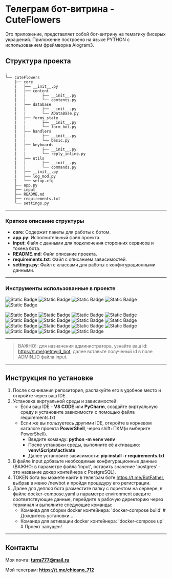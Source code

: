 # Телеграм бот-витрина - CuteFlowers

Это приложение, представляет собой бот-витрину на тематику бисерых украшений. Приложение построено на языке PYTHON с использованием фреймворка Aiogram3.

## Структура проекта

```
.
└── CuteFlowers
    ├── core
    |   ├── __init__.py
    |   ├── content
    |   |       ├── __init__.py
    |   |       └── contents.py
    |   ├── database
    |   |       ├── __init__.py
    |   |       └── ADataBase.py
    |   ├── forms_state
    |   |       ├── __init__.py
    |   |       └── form_bot.py
    |   ├── handlers
    |   |       ├── __init__.py
    |   |       └── basic.py
    |   ├── keyboards
    |   |       ├── __init__.py
    |   |       └── reply_inline.py
    |   ├── utils
    |   |       ├── __init__.py
    |   |       └── commands.py
    |   ├── __init__.py
    |   ├── log_mod.py
    |   └── setup.cfg
    ├── app.py
    ├── input
    ├── README.md
    ├── requirements.txt
    └── settings.py
```

___

### Краткое описание структуры

* **core**: Содержит пакеты для работы с ботом.
* **app.py**: Исполнительный файл проекта.
* **input**: Файл с данными для подключения сторонних сервисов и токена бота.
* **README.md**: Файл описание проекта.
* **requirements.txt**:  Файл с описанием зависимостей.
* **settings.py**: Файл с классами для работы с конфигурационными данными.

___

### Инструменты использованные в проекте

![Static Badge](https://img.shields.io/badge/build-3.3.0-brightgreen?style=flat-square&logo=3.3.0&label=aiogram&labelColor=blue&color=gray)
![Static Badge](https://img.shields.io/badge/build-10.3.0-brightgreen?style=flat-square&logo=environs&label=environs&labelColor=%23BBC6C8&color=%23DDBEAA)
![Static Badge](https://img.shields.io/badge/build-2.9.9-brightgreen?style=flat-square&logo=psycopg2-binary&label=psycopg2-binary&labelColor=yellow&color=black)
![Static Badge](https://img.shields.io/badge/build-0.29.0-brightgreen?style=flat-square&logo=asyncpg&label=asyncpg&labelColor=%23469597&color=%23E5E3E4)
![Static Badge](https://img.shields.io/badge/build-2024.1-brightgreen?style=flat-square&logo=pytz&label=pytz&labelColor=%237b994f&color=%23f0dff2)


![Static Badge](https://img.shields.io/badge/python-7.0.0-badgeContent?style=flat&logo=Flake8&logoColor=%2381BECE&label=Flake8&labelColor=black&color=white)
![Static Badge](https://img.shields.io/badge/python-0.0.8-badgeContent?style=flat&logo=Flake8-annotations-complexity&logoColor=%2381BECE&label=Flake8-annotations-complexity&labelColor=%23A59CD3&color=%234B2D9F)
![Static Badge](https://img.shields.io/badge/python-24.2.6-badgeContent?style=flat&logo=Flake8_bugbear&logoColor=%2381BECE&label=Flake8_bugbear&labelColor=%23677C77&color=%23E0EFEA)
![Static Badge](https://img.shields.io/badge/python-2.3.0-badgeContent?style=flat&logo=Flake8_builtins&logoColor=%2381BECE&label=Flake8_builtins&labelColor=%23EFB9AD&color=%23BC0000)
![Static Badge](https://img.shields.io/badge/python-3.14.0-badgeContent?style=flat&logo=Flake8_comprehensions&logoColor=%2381BECE&label=Flake8_comprehensions&labelColor=%23ffef03&color=%23ca540c)
![Static Badge](https://img.shields.io/badge/python-2.1.0-badgeContent?style=flat&logo=Flake8_commas&logoColor=%2381BECE&label=Flake8_commas&labelColor=%23C9D46C&color=%23338309)
![Static Badge](https://img.shields.io/badge/python-1.7.0-badgeContent?style=flat&logo=Flake8_docstrings&logoColor=%2381BECE&label=Flake8_docstrings&labelColor=%23015366&color=%23A7D1D2)
![Static Badge](https://img.shields.io/badge/python-1.5.0-badgeContent?style=flat&logo=Flake8_eradicate&logoColor=%2381BECE&label=Flake8_eradicate&labelColor=%23CEAD6D&color=%23E1DCE0)
![Static Badge](https://img.shields.io/badge/python-0.18.2-badgeContent?style=flat&logo=Flake8_import_order&logoColor=%2381BECE&label=Flake8_import_order&labelColor=%23806491&color=%23B9848C)
![Static Badge](https://img.shields.io/badge/python-2.1.0-badgeContent?style=flat&logo=Flake8_pep3101&logoColor=%2381BECE&label=Flake8_pep3101&labelColor=%23BC2041&color=%239E8279)
![Static Badge](https://img.shields.io/badge/python-5.0.0-badgeContent?style=flat&logo=Flake8_print&logoColor=%2381BECE&label=Flake8_print&labelColor=%23F38307&color=%23D5F2ED)
![Static Badge](https://img.shields.io/badge/python-0.3.0-badgeContent?style=flat&logo=Flake8_rst_docstrings&logoColor=%2381BECE&label=Flake8_rst_docstrings&labelColor=%23DE60CA&color=%23882380)
![Static Badge](https://img.shields.io/badge/python-0.3.0-badgeContent?style=flat&logo=Flake8_string_format&logoColor=%2381BECE&label=Flake8_string_format&labelColor=%236B99C3&color=%23022E66)
![Static Badge](https://img.shields.io/badge/python-0.3.0-badgeContent?style=flat&logo=Flake8_string_format&logoColor=%2381BECE&label=Flake8_string_format&labelColor=%23dde4ea&color=%236e7478)
![Static Badge](https://img.shields.io/badge/python-0.0.6-badgeContent?style=flat&logo=Flake8_variables_names&logoColor=%2381BECE&label=Flake8_variables_names&labelColor=%23adbf8f&color=%23788e3c)
___

> ВАЖНО!: для назначения администратора, узнайте ваш id: https://t.me/getmyid_bot, далее вставьте полученый id в поле ADMIN_ID файла input.

___

## Инструкция по установке

1. После скачивания репозитория, распакуйте его в удобное место и откройте через ваш IDE.
2. Установка виртуальной среды и зависимостей:
    * Если ваш IDE - **VS CODE** или **PyCharm**, создайте виртуальную среду и установите зависимости с помощью файла requirements.txt
    * Если же вы пользуетесь другими IDE, откройте в корневом каталоге проекта 
    **PowerShell**, через shift+ПКМ(и выберите PowerShell).
        * Введите команду: **python -m venv venv**
        * После установки среды, выполните её активацию: **venv\Scripts\activate**
        * Далее установите зависимости: **pip install -r requirements.txt**
3. В файле input добавьте необходимые конфигурационные данные (ВАЖНО: в параметре файла 'input', оставить значение 'postgres' - это название докер контейнера с PostgreSQL).
4. TOKEN бота вы можете найти в телеграм боте https://t.me/BotFather, выбрав в меню /newbot и пройдя процедуру его регистрации.
5. Далее для деплоя бота разместите папку с поректом на сервере, в файле docker-compose.yaml в параметре environment введите соответствующие данные, перейдите в рабочую директорию через терминал и выполните следующие команды:
    * Команда для сборки docker контейнера: 'docker-compose build' # Дождитесь установки...
    * Команда для активации docker контейнера: 'docker-compose up' # Проект запущен!

___

## Контакты

Моя почта: **turra777@mail.ru**

Мой телеграм: **https://t.me/chicano_712**

